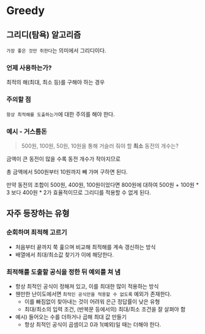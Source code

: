 
# Greedy

## 그리디(탐욕) 알고리즘

`가장 좋은 것만 취한다`는 의미에서 그리디이다.

### 언제 사용하는가?

최적의 해(최대, 최소 등)를 구해야 하는 경우

### 주의할 점

`항상 최적해를 도출하는가`에 대한 주의를 해야 한다.

### 예시 - 거스름돈

> 500원, 100원, 50원, 10원을 통해 거슬러 줘야 할 **최소** 동전의 개수는?

금액이 큰 동전이 많을 수록 동전 개수가 작아지므로

총 금액에서 500원부터 10원까지 빼 가며 구하면 된다.

만약 동전의 조합이 500원, 400원, 100원이었다면 800원에 대하여 500원 + 100원 * 3 보다 400원 * 2가 효율적이므로 그리디를 적용할 수 없게 된다.

## 자주 등장하는 유형

### 순회하며 최적해 고르기

- 처음부터 끝까지 쭉 훑으며 비교해 최적해를 계속 갱신하는 방식
- 배열에서 최대/최소값 찾기가 이에 해당한다.

### 최적해를 도출할 공식을 정한 뒤 예외를 쳐 냄

- 항상 최적인 공식이 정해져 있고, 이를 최대한 많이 적용하는 방식
- 웬만한 난이도에서면 `최적인 공식만을 적용할 수 없도록` 예외가 존재한다.
    - 이를 빠짐없이 찾아내는 것이 어려워 은근 정답률이 낮은 유형
    - 최대/최소의 입력 조건, (반복문 등에서의) 최대/최소 조건을 잘 살펴야 함
- 예시) 들어오는 수를 더하거나 곱해 최대 값 만들기
    - 항상 최적인 공식이 곱셈이고 0과 1(예외)일 때는 더해야 한다.

